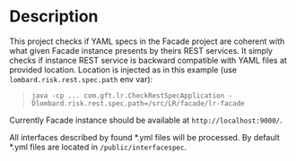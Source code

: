 
# Description
This project checks if YAML specs in the Facade project are coherent with what given Facade instance presents by theirs
REST services.
It simply checks if instance REST service is backward compatible with YAML files at provided location.
Location is injected as in this example (use `lombard.risk.rest.spec.path` env var):
> `java -cp ... com.gft.lr.CheckRestSpecApplication -Dlombard.risk.rest.spec.path=/src/LR/facade/lr-facade`

Currently Facade instance should be available at `http://localhost:9000/`.

All interfaces described by found *.yml files will be processed. By default *.yml files are located in `/public/interfacespec`.
